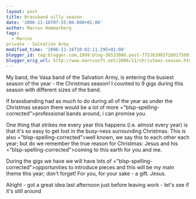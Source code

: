 ```yaml
---
layout: post
title: Brassband silly season
date: '2006-11-16T07:55:00.000+01:00'
author: Marcus Hammarberg
tags:
  - Marcus
private - Salvation Army
modified_time: '2006-11-16T10:02:11.295+01:00'
blogger_id: tag:blogger.com,1999:blog-36533086.post-7753639837260175907
blogger_orig_url: http://www.marcusoft.net/2006/11/christmas-season.html
---
```


My band, the <span id="SPELLING_ERROR_0" class="blsp-spelling-error"
onclick="BLOG_clickHandler(this)">Vasa</span> band of the Salvation
Army, is entering the busiest season of the year - the Christmas season!
I counted to 9 gigs during this season with different sizes of the
band.

If <span id="SPELLING_ERROR_1" class="blsp-spelling-error"
onclick="BLOG_clickHandler(this)">brassbanding</span> had as much to do
during all of the year as under the Christmas season there would be a
lot of more <span>="blsp-spelling-corrected">professional</span> bands around, i can
promise you.

One thing that strikes me every year this happens (i.e. almost every
year) is that it's so easy to get lost in the busy-<span
id="SPELLING_ERROR_3" class="blsp-spelling-error"
onclick="BLOG_clickHandler(this)">ness</span> <span
id="SPELLING_ERROR_4" class="blsp-spelling-corrected">surrounding</span>
Christmas. This is also <span>="blsp-spelling-corrected">well known</span>, we say this to each
other each year; but do we remember the true reason for Christmas: Jesus
and his <span>="blsp-spelling-corrected">coming</span> to this earth for you and
me.

During the gigs we have we will have lots of <span>="blsp-spelling-corrected">opportunities</span> to introduce pieces
and this will be my main theme this year; don't forget! For you, for
your sake - a gift. Jesus.

Alright - got a great idea last afternoon just before leaving work -
let's see if it's still around
